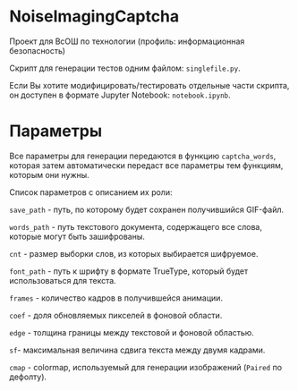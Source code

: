 # NoiseImagingCaptcha
Проект для ВсОШ по технологии (профиль: информационная безопасность)

Скрипт для генерации тестов одним файлом: `singlefile.py`.

Если Вы хотите модифицировать/тестировать отдельные части скрипта, он доступен в формате Jupyter Notebook: `notebook.ipynb`.

# Параметры
Все параметры для генерации передаются в функцию `captcha_words`, которая затем автоматически передаст все параметры тем функциям, которым они нужны.

Список параметров с описанием их роли:

`save_path` - путь, по которому будет сохранен получившийся GIF-файл.

`words_path` - путь текстового документа, содержащего все слова, которые могут быть зашифрованы.

`cnt` - размер выборки слов, из которых выбирается шифруемое.

`font_path` - путь к шрифту в формате TrueType, который будет использоваться для текста.

`frames` - количество кадров в получившейся анимации.

`coef` - доля обновляемых пикселей в фоновой области.

`edge` - толщина границы между текстовой и фоновой областью.

`sf`- максимальная величина сдвига текста между двумя кадрами.

`cmap` - colormap, используемый для генерации изображений (`Paired` по дефолту).

